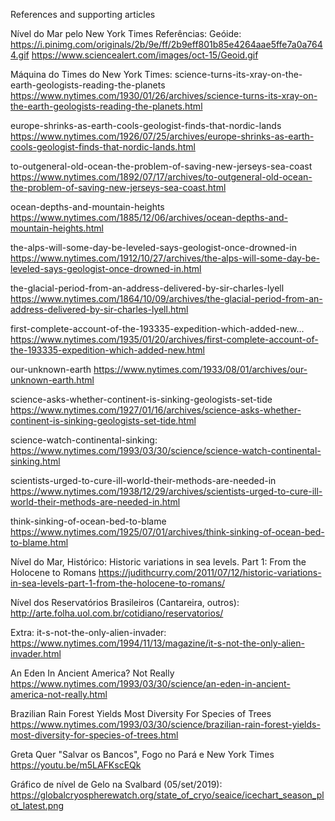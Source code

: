 References and supporting articles

Nível do Mar pelo New York Times
Referências:
Geóide:
https://i.pinimg.com/originals/2b/9e/ff/2b9eff801b85e4264aae5ffe7a0a7644.gif
https://www.sciencealert.com/images/oct-15/Geoid.gif

Máquina do Times do New York Times:
science-turns-its-xray-on-the-earth-geologists-reading-the-planets
https://www.nytimes.com/1930/01/26/archives/science-turns-its-xray-on-the-earth-geologists-reading-the-planets.html

europe-shrinks-as-earth-cools-geologist-finds-that-nordic-lands
https://www.nytimes.com/1926/07/25/archives/europe-shrinks-as-earth-cools-geologist-finds-that-nordic-lands.html

to-outgeneral-old-ocean-the-problem-of-saving-new-jerseys-sea-coast
https://www.nytimes.com/1892/07/17/archives/to-outgeneral-old-ocean-the-problem-of-saving-new-jerseys-sea-coast.html

ocean-depths-and-mountain-heights
https://www.nytimes.com/1885/12/06/archives/ocean-depths-and-mountain-heights.html

the-alps-will-some-day-be-leveled-says-geologist-once-drowned-in
https://www.nytimes.com/1912/10/27/archives/the-alps-will-some-day-be-leveled-says-geologist-once-drowned-in.html

the-glacial-period-from-an-address-delivered-by-sir-charles-lyell
https://www.nytimes.com/1864/10/09/archives/the-glacial-period-from-an-address-delivered-by-sir-charles-lyell.html

first-complete-account-of-the-193335-expedition-which-added-new...
https://www.nytimes.com/1935/01/20/archives/first-complete-account-of-the-193335-expedition-which-added-new.html

our-unknown-earth
https://www.nytimes.com/1933/08/01/archives/our-unknown-earth.html

science-asks-whether-continent-is-sinking-geologists-set-tide
https://www.nytimes.com/1927/01/16/archives/science-asks-whether-continent-is-sinking-geologists-set-tide.html

science-watch-continental-sinking:
https://www.nytimes.com/1993/03/30/science/science-watch-continental-sinking.html

scientists-urged-to-cure-ill-world-their-methods-are-needed-in
https://www.nytimes.com/1938/12/29/archives/scientists-urged-to-cure-ill-world-their-methods-are-needed-in.html

think-sinking-of-ocean-bed-to-blame
https://www.nytimes.com/1925/07/01/archives/think-sinking-of-ocean-bed-to-blame.html

Nível do Mar, Histórico:
Historic variations in sea levels. Part 1: From the Holocene to Romans
https://judithcurry.com/2011/07/12/historic-variations-in-sea-levels-part-1-from-the-holocene-to-romans/

Nível dos Reservatórios Brasileiros (Cantareira, outros):
http://arte.folha.uol.com.br/cotidiano/reservatorios/

Extra:
it-s-not-the-only-alien-invader:
https://www.nytimes.com/1994/11/13/magazine/it-s-not-the-only-alien-invader.html

An Eden In Ancient America? Not Really
https://www.nytimes.com/1993/03/30/science/an-eden-in-ancient-america-not-really.html

Brazilian Rain Forest Yields Most Diversity For Species of Trees
https://www.nytimes.com/1993/03/30/science/brazilian-rain-forest-yields-most-diversity-for-species-of-trees.html


Greta Quer "Salvar os Bancos", Fogo no Pará e New York Times
https://youtu.be/m5LAFKscEQk


Gráfico de nível de Gelo na Svalbard (05/set/2019):
https://globalcryospherewatch.org/state_of_cryo/seaice/icechart_season_plot_latest.png

